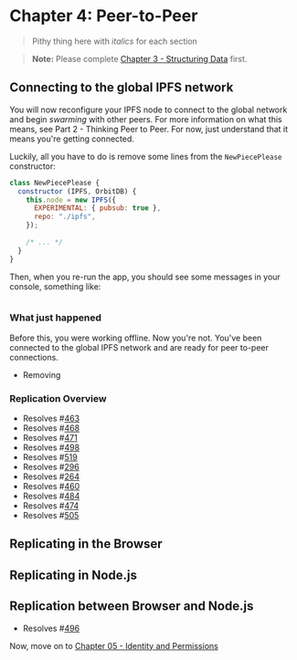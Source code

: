# Chapter 4: Peer-to-Peer

> Pithy thing here with _italics_ for each section

> **Note:** Please complete [Chapter 3 - Structuring Data](./03_Structuring_Data.md) first.

## Connecting to the global IPFS network

You will now reconfigure your IPFS node to connect to the global network and begin _swarming_ with other peers. For more information on what this means, see Part 2 - Thinking Peer to Peer. For now, just understand that it means you're getting connected.

Luckily, all you have to do is remove some lines from the `NewPiecePlease` constructor:

```javascript
class NewPiecePlease {
  constructor (IPFS, OrbitDB) {
    this.node = new IPFS({
      EXPERIMENTAL: { pubsub: true },
      repo: "./ipfs",
    });
    
    /* ... */
  }
}
```

Then, when you re-run the app, you should see some messages in your console, something like:

```

```

### What just happened

Before this, you were working offline. Now you're not. You've been connected to the global IPFS network and are ready for peer to-peer connections.

* Removing 

### Replication Overview

* Resolves #[463](https://github.com/orbitdb/orbit-db/issues/463)
* Resolves #[468](https://github.com/orbitdb/orbit-db/issues/468)
* Resolves #[471](https://github.com/orbitdb/orbit-db/issues/471)
* Resolves #[498](https://github.com/orbitdb/orbit-db/issues/498)
* Resolves #[519](https://github.com/orbitdb/orbit-db/issues/519)
* Resolves #[296](https://github.com/orbitdb/orbit-db/issues/296)
* Resolves #[264](https://github.com/orbitdb/orbit-db/issues/264)
* Resolves #[460](https://github.com/orbitdb/orbit-db/issues/460)
* Resolves #[484](https://github.com/orbitdb/orbit-db/issues/484)
* Resolves #[474](https://github.com/orbitdb/orbit-db/issues/474)
* Resolves #[505](https://github.com/orbitdb/orbit-db/issues/505)

## Replicating in the Browser

## Replicating in Node.js

## Replication between Browser and Node.js

* Resolves #[496](https://github.com/orbitdb/orbit-db/issues/496)

Now, move on to [Chapter 05 - Identity and Permissions](./05_Identity_Permission.md)
